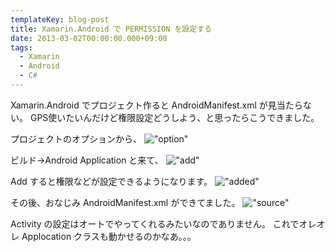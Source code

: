 ```yaml
---
templateKey: blog-post
title: Xamarin.Android で PERMISSION を設定する
date: 2013-03-02T00:00:00.000+09:00
tags:
  - Xamarin
  - Android
  - C#
---
```

Xamarin.Android でプロジェクト作ると AndroidManifest.xml が見当たらない。
GPS使いたいんだけど権限設定どうしよう、と思ったらこうできました。

<!-- more -->

プロジェクトのオプションから、
!["option"](https://blog.amay077.net/img/posts/xamarin_android_project_option.png)

ビルド→Android Application と来て、
!["add"](https://blog.amay077.net/img/posts/xamarin_android_application_add.png)

Add すると権限などが設定できるようになります。
!["added"](https://blog.amay077.net/img/posts/xamarin_android_application_created.png)

その後、おなじみ AndroidManifest.xml ができてました。
!["source"](https://blog.amay077.net/img/posts/xamarin_android_androidmanifestxml.png)

Activity の設定はオートでやってくれるみたいなのでありません。
これでオレオレ Applocation クラスも動かせるのかなあ。。。
